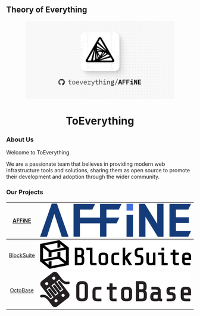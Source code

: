 ## Theory of Everything

<div align="center">
<img src="images/cover.jpg" width="400" alt="toEverything Logo" />
</div>

<h1 align="center">ToEverything</h1>

### About Us

Welcome to ToEverything.

We are a passionate team that believes in providing modern web infrastructure tools and solutions, sharing them as open source to promote their development and adoption through the wider community.

### Our Projects

|   [AFFiNE]   |           <a href="https://github.com/toeverything/affine" target="blank"><picture style="width: 500px"><source media="(prefers-color-scheme: light)" srcset="images/affine-light-mode.svg" /><source media="(prefers-color-scheme: dark)" srcset="images/affine-dark-mode.svg" /><img src="images/affine-light-mode.svg" width="500" alt="AFFiNE Logo" /></picture></a>           |
| :----------: | :--------------------------------------------------------------------------------------------------------------------------------------------------------------------------------------------------------------------------------------------------------------------------------------------------------------------------------------------------------------------------------: |
| [BlockSuite] | <a href="https://github.com/toeverything/blocksuite" target="blank"><picture style="width: 500px"><source media="(prefers-color-scheme: light)" srcset="images/blocksuite-light-mode.svg" /><source media="(prefers-color-scheme: dark)" srcset="images/blocksuite-dark-mode.svg" /><img src="images/blocksuite-light-mode.svg" width="500" alt="BlockSuite Logo" /></picture></a> |
|  [OctoBase]  |      <a href="https://github.com/toeverything/octobase" target="blank"><picture style="width: 500px"><source media="(prefers-color-scheme: light)" srcset="images/octobase-light-mode.svg" /><source media="(prefers-color-scheme: dark)" srcset="images/octobase-dark-mode.svg" /><img src="images/octobase-light-mode.svg" width="500" alt="OctoBase Logo" /></picture></a>      |

[AFFiNE]: https://github.com/toeverything/affine
[BlockSuite]: https://github.com/toeverything/blocksuite
[OctoBase]: https://github.com/toeverything/octobase
